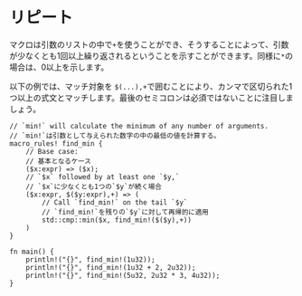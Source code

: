 <!--
# Repeat
-->
# リピート

<!--
Macros can use `+` in the argument list to indicate that an argument may
repeat at least once, or `*`, to indicate that the argument may repeat zero or
more times.
-->
マクロは引数のリストの中で`+`を使うことができ、そうすることによって、引数が少なくとも1回以上繰り返されるということを示すことができます。同様に`*`の場合は、0以上を示します。

<!--
In the following example, surrounding the matcher with `$(...),+` will
match one or more expression, separated by commas.
Also note that the semicolon is optional on the last case.
-->
以下の例では、マッチ対象を `$(...),+`で囲むことにより、カンマで区切られた1つ以上の式文とマッチします。最後のセミコロンは必須ではないことに注目しましょう。

```rust,editable
// `min!` will calculate the minimum of any number of arguments.
// `min!`は引数として与えられた数字の中の最低の値を計算する。
macro_rules! find_min {
    // Base case:
    // 基本となるケース
    ($x:expr) => ($x);
    // `$x` followed by at least one `$y,`
    // `$x`に少なくとも1つの`$y`が続く場合
    ($x:expr, $($y:expr),+) => (
        // Call `find_min!` on the tail `$y`
        // `find_min!`を残りの`$y`に対して再帰的に適用
        std::cmp::min($x, find_min!($($y),+))
    )
}

fn main() {
    println!("{}", find_min!(1u32));
    println!("{}", find_min!(1u32 + 2, 2u32));
    println!("{}", find_min!(5u32, 2u32 * 3, 4u32));
}
```
